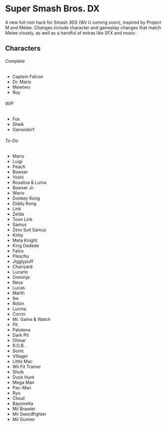 # Super Smash Bros. DX
A new full rom hack for Smash 3DS (Wii U coming soon), inspired by Project M and Melee.  Changes include character and gameplay changes that match Melee closely, as well as a handful of extras like SFX and music.
## Characters
###### Complete
- Captain Falcon
- Dr. Mario
- Mewtwo
- Roy

###### WIP
- Fox
- Sheik
- Ganondorf

###### To-Do
- Mario
- Luigi
- Peach
- Bowser
- Yoshi
- Rosalina & Luma
- Bowser Jr.
- Wario
- Donkey Kong
- Diddy Kong
- Link
- Zelda
- Toon Link
- Samus
- Zero Suit Samus
- Kirby
- Meta Knight
- King Dedede
- Falco
- Pikachu
- Jigglypuff
- Charizard
- Lucario
- Greninja
- Ness
- Lucas
- Marth
- Ike
- Robin
- Lucina
- Corrin
- Mr. Game & Watch
- Pit
- Palutena
- Dark Pit
- Olimar
- R.O.B.
- Sonic
- Villager
- Little Mac
- Wii Fit Trainer
- Shulk
- Duck Hunt
- Mega Man
- Pac-Man
- Ryu
- Cloud
- Bayonetta
- Mii Brawler
- Mii Swordfighter
- Mii Gunner

